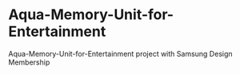 # Aqua-Memory-Unit-for-Entertainment
Aqua-Memory-Unit-for-Entertainment project with Samsung Design Membership

